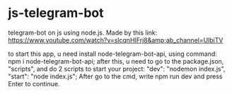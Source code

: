 # js-telegram-bot
telegram-bot on js using node.js. Made by this link: https://www.youtube.com/watch?v=slcqnHIFrj8&amp;ab_channel=UlbiTV

 to start this app, u need install node-telegram-bot-api, using command: npm i node-telegram-bot-api;
 after this, u need to go to the package.json, "scripts", and do 2 scripts to start your project: "dev": "nodemon index.js",
        "start": "node index.js";
        After go to the cmd, write npm run dev and press Enter to continue.
